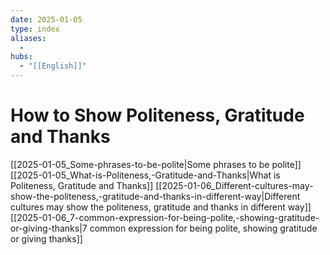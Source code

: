 ```yaml
---
date: 2025-01-05
type: index
aliases:
  -
hubs:
  - "[[English]]"
---
```


# How to Show Politeness, Gratitude and Thanks

[[2025-01-05_Some-phrases-to-be-polite|Some phrases to be polite]]
[[2025-01-05_What-is-Politeness,-Gratitude-and-Thanks|What is Politeness, Gratitude and Thanks]]
[[2025-01-06_Different-cultures-may-show-the-politeness,-gratitude-and-thanks-in-different-way|Different cultures may show the politeness, gratitude and thanks in different way]]
[[2025-01-06_7-common-expression-for-being-polite,-showing-gratitude-or-giving-thanks|7 common expression for being polite, showing gratitude or giving thanks]]



